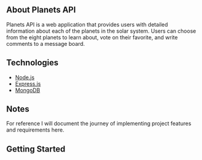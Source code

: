 ## About Planets API

Planets API is a web application that provides users with detailed information about each of the 
planets in the solar system. Users can choose from the eight planets to learn about, vote on their favorite, and write comments to a message board. 

## Technologies

- [Node.js](https://nodejs.org/)
- [Express.js](https://expressjs.com/)
- [MongoDB](https://www.mongodb.com/)

## Notes

For reference I will document the journey of implementing project features and requirements here.

## Getting Started
